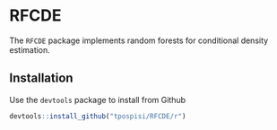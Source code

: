 RFCDE
===

The ``RFCDE`` package implements random forests for conditional density
estimation.

Installation
---

Use the `devtools` package to install from Github

```r
devtools::install_github("tpospisi/RFCDE/r")
```